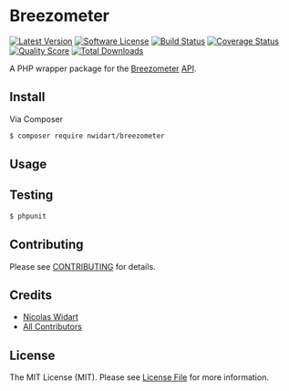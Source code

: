 # Breezometer

[![Latest Version](https://img.shields.io/github/release/nwidart/Breezometer.svg?style=flat-square)](https://github.com/nwidart/Breezometer/releases)
[![Software License](https://img.shields.io/badge/license-MIT-brightgreen.svg?style=flat-square)](LICENSE.md)
[![Build Status](https://img.shields.io/travis/nwidart/Breezometer/master.svg?style=flat-square)](https://travis-ci.org/nwidart/Breezometer)
[![Coverage Status](https://img.shields.io/scrutinizer/coverage/g/nwidart/Breezometer.svg?style=flat-square)](https://scrutinizer-ci.com/g/nwidart/Breezometer/code-structure)
[![Quality Score](https://img.shields.io/scrutinizer/g/nwidart/Breezometer.svg?style=flat-square)](https://scrutinizer-ci.com/g/nwidart/Breezometer)
[![Total Downloads](https://img.shields.io/packagist/dt/nwidart/Breezometer.svg?style=flat-square)](https://packagist.org/packages/nwidart/Breezometer)

A PHP wrapper package for the [Breezometer](http://breezometer.com/) [API](http://breezometer.com/api/).

## Install

Via Composer

``` bash
$ composer require nwidart/breezometer
```

## Usage


## Testing

``` bash
$ phpunit
```

## Contributing

Please see [CONTRIBUTING](CONTRIBUTING.md) for details.

## Credits

- [Nicolas Widart](https://github.com/nWidart)
- [All Contributors](../../contributors)

## License

The MIT License (MIT). Please see [License File](LICENSE.md) for more information.
